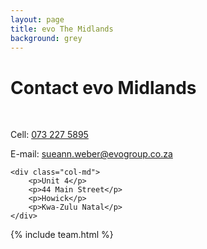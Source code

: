 ```yaml
---
layout: page
title: evo The Midlands
background: grey
---
```

<div class="col-lg-12 text-center">
	<h1 class="section-heading text-uppercase">Contact evo Midlands</h1>
</div>

<br>

<div class="container contact-us">
  <div class="row">

  <div class="col-md">
		<!-- <p>Tel: <a href="tel:+27210232228"> 079 485 5355</a></p> -->
		<p>Cell: <a href="tel:+27732275895">073 227 5895</a></p>
		<p>E-mail: <a href="mailto:sueann.weber@evogroup.co.za?subject=Mail from our Website">sueann.weber@evogroup.co.za</a></p>
    </div>

    <div class="col-md">
		<p>​Unit 4</p>
		<p>44 Main Street</p>
		<p>Howick</p>
		<p>Kwa-Zulu Natal</p>
    </div>
    
  </div>
</div>

{% include team.html %}

<br>

